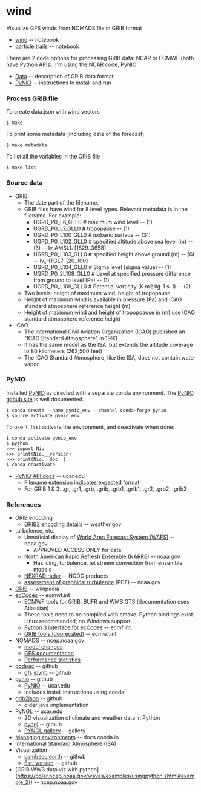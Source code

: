 
# wind

Visualize GFS winds from NOMADS file in GRIB format

* [wind](https://observablehq.com/d/a4fac32b8ae69138) -- notebook
* [particle trails](https://observablehq.com/@pbogden/particle-trails) -- notebook

There are 2 code options for processing GRIB data: NCAR or ECMWF (both have Python APIs). I'm using the NCAR code, PyNIO.

* [Data](#data) -- description of GRIB data format
* [PyNIO](#pynio) -- instructions to install and run

### Process GRIB file

To create data.json with wind vectors

    $ make

To print some metadata (including date of the forecast)

    $ make metadata

To list all the variables in the GRIB file

    $ make list 

### Source data 

* GRIB 
    * The date part of the filename.
    * GRIB files have wind for 8 level types. Relevant metadata is in the filename. For example:
        * UGRD_P0_L6_GLL0     # maximum wind level -- (1)
        * UGRD_P0_L7_GLL0     # tropopause -- (1)
        * UGRD_P0_L100_GLL0   # isobaric surface -- (31)
        * UGRD_P0_L102_GLL0   # specified altitude above sea level (m) -- (3) -- lv_AMSL1: [1829..3658]
        * UGRD_P0_L103_GLL0   # specified height above ground (m) -- (6) -- lv_HTGL7: [20..100]
        * UGRD_P0_L104_GLL0   # Sigma level (sigma value) -- (1)
        * UGRD_P0_2L108_GLL0  # Level at specified pressure difference from ground to level (Pa) -- (1)
        * UGRD_P0_L109_GLL0   # Potential vorticity (K m2 kg-1 s-1) -- (2)
    * Two levels: height of maximum wind, height of tropopause
    * Height of maximum wind is available in pressure (Pa) and ICAO standard atmosphere reference height (m)
    * Height of maximum wind and height of tropopoause in (m) use ICAO standard atmosphere reference height
* ICAO
    * The International Civil Aviation Organization (ICAO) published an "ICAO Standard Atmosphere" in 1993. 
    * It has the same model as the ISA, but extends the altitude coverage to 80 kilometers (262,500 feet)
    * The ICAO Standard Atmosphere, like the ISA, does not contain water vapor.

### PyNIO

Installed [PyNIO](http://www.pyngl.ucar.edu/Nio.shtml) as directed with a separate conda environment.
The [PyNIO github site](https://github.com/NCAR/pynio#pynio) is well documented.

    $ conda create --name pynio_env --channel conda-forge pynio
    $ source activate pynio_env

To use it, first activate the environment, and deactivate when done:

    $ conda activate pynio_env
    $ python
    >>> import Nio
    >>> print(Nio.__version)
    >>> print(Nio.__doc__)
    $ conda deactivate

* [PyNIO API docs](http://www.pyngl.ucar.edu/Nio.shtml) -- ucar.edu
    * Filename extension indicates expected format
    * For GRIB 1 & 2: .gr, .gr1, .grb, .grib, .grb1, .grib1, .gr2, .grb2, .grib2 

### References

* GRIB encoding
    * [GRIB2 encoding details](https://www.weather.gov/mdl/grib_design) -- weather.gov
* turbulence, etc.
    * Unnoficial display of [World Area Forecast System (WAFS)](https://aviationweather.cp.ncep.noaa.gov/wafs) -- noaa.gov
        * APPROVED ACCESS ONLY for data
    * [North American Rapid Refresh Ensemble (NARRE)](https://nomads.ncep.noaa.gov/txt_descriptions/NARRE_doc.shtml) -- noaa.gov
        * Has icing, turbulence, jet streem convection from ensemble models
    * [NEXRAD radar](https://www.ncdc.noaa.gov/data-access/radar-data/nexrad-products) -- NCDC products
    * [assessment of graphical turbulence](https://repository.library.noaa.gov/view/noaa/18086/noaa_18086_DS1.pdf?) (PDF) -- noaa.gov
* [GRIB](https://en.wikipedia.org/wiki/GRIB) -- wikipedia
* [ecCodes](https://confluence.ecmwf.int/display/ECC) -- ecmwf.int
    * ECMWF tools for GRIB, BUFR and WMS GTS (documentation uses Atlassian)
    * These tools need to be compiled with cmake. Python bindings exist. Linux recommended; no Windows support.
    * [Python 3 interface for ecCodes](https://confluence.ecmwf.int/display/ECC/Python+3+interface+for+ecCodes) -- ecmf.int
    * [GRIB tools (deprecated)](https://confluence.ecmwf.int//display/GRIB/Grib+tools) -- ecmwf.int
* [NOMADS](https://nomads.ncep.noaa.gov/) -- ncep.noaa.gov
    * [model changes](https://www.emc.ncep.noaa.gov/gmb/STATS/html/model_changes.html)
    * [GFS documentation](https://nomads.ncep.noaa.gov/txt_descriptions/GFS_doc.shtml)
    * [Performance statistics](https://www.emc.ncep.noaa.gov/gmb/STATS_vsdb/)
* [podpac](https://github.com/creare-com/podpac) -- github
    * [gfs.ipynb](https://github.com/creare-com/podpac-examples/blob/master/notebooks/demos/gfs.ipynb) -- github
* [pynio](https://github.com/NCAR/pynio#pynio) -- github
    * [PyNIO](http://www.pyngl.ucar.edu/Nio.shtml) -- ucar.edu
    * Includes install instructions using conda
* [grib2json](https://github.com/cambecc/grib2json) -- github
    * older java implementation
* [PyNGL](http://www.pyngl.ucar.edu/) -- ucar.edu
    * 2D visualization of climate and weather data in Python
    * [pyngl](https://github.com/NCAR/pyngl) -- github
    * [PYNGL gallery](http://www.pyngl.ucar.edu/Examples/gallery.shtml) -- gallery
* [Managing environments](https://docs.conda.io/projects/conda/en/latest/user-guide/tasks/manage-environments.html) -- docs.conda.io
* [International Standard Atmosphere (ISA)](https://en.wikipedia.org/wiki/International_Standard_Atmosphere)
* Visualization
    * [cambecc earth](https://github.com/cambecc/earth) -- github
    * [Esri version](https://github.com/Esri/wind-js) -- github
* [GRIB WW3 data viz with python](https://polar.ncep.noaa.gov/waves/examples/usingpython.shtml#example_2() -- ncep.noaa.gov
